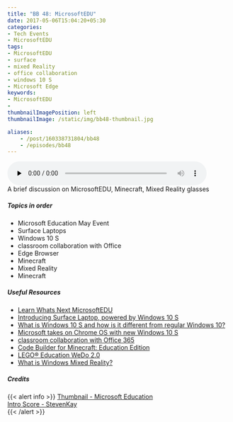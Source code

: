 ```yaml
---
title: "BB 48: MicrosoftEDU"
date: 2017-05-06T15:04:20+05:30
categories:
- Tech Events
- MicrosoftEDU
tags:
- MicrosoftEDU
- surface
- mixed Reality
- office collaboration
- windows 10 S
- Microsoft Edge
keywords:
- MicrosoftEDU
-
thumbnailImagePosition: left
thumbnailImage: /static/img/bb48-thumbnail.jpg

aliases:
    - /post/160338731804/bb48
    - /episodes/bb48
---
```

<audio controls="controls" controls style="width: 450px;" preload="none" id="audio_player"><source  src='http://bangalorebits.s3.amazonaws.com/2017/BB_EP48-2017-18.mp3' type="audio/mp3">  </audio>
<BR>
A brief discussion on MicrosoftEDU, Minecraft, Mixed Reality glasses
<!--more-->
##### Topics in order
- Microsoft Education May Event
- Surface Laptops
- Windows 10 S
- classroom collaboration with Office
- Edge Browser
- Minecraft
- Mixed Reality
- Minecraft


##### Useful Resources
*   [Learn Whats Next MicrosoftEDU](https://news.microsoft.com/microsoft-event-may-2017/)
*   [Introducing Surface Laptop, powered by Windows 10 S](https://blogs.windows.com/devices/2017/05/02/introducing-surface-laptop-powered-by-windows-10-s/#rg1ex564XwmiOogI.97)
*   [What is Windows 10 S and how is it different from regular Windows 10?](https://www.theguardian.com/technology/2017/may/03/windows-10-s-microsoft-faster-pc-comparison)
*   [Microsoft takes on Chrome OS with new Windows 10 S](https://arstechnica.com/information-technology/2017/05/microsoft-takes-on-chrome-os-with-new-windows-10-s/)
*   [classroom collaboration with Office 365](https://blogs.office.com/2017/05/02/modern-classroom-collaboration-with-office-365-for-education/)
*   [Code Builder for Minecraft: Education Edition](https://youtu.be/3rKuSlgqePo)
*   [LEGO® Education WeDo 2.0](https://education.lego.com/en-us/products/lego-education-wedo-2-0-core-set/45300)
*   [What is Windows Mixed Reality?](https://www.youtube.com/watch?v=u0jqNioU2Lo)


##### Credits

{{< alert info  >}}
  [Thumbnail - Microsoft Education](https://twitter.com/microsoftedu?lang=en) <BR>
  [Intro Score - StevenKay](https://plus.google.com/+StevenKay_Detachment)<BR>
{{< /alert >}}
